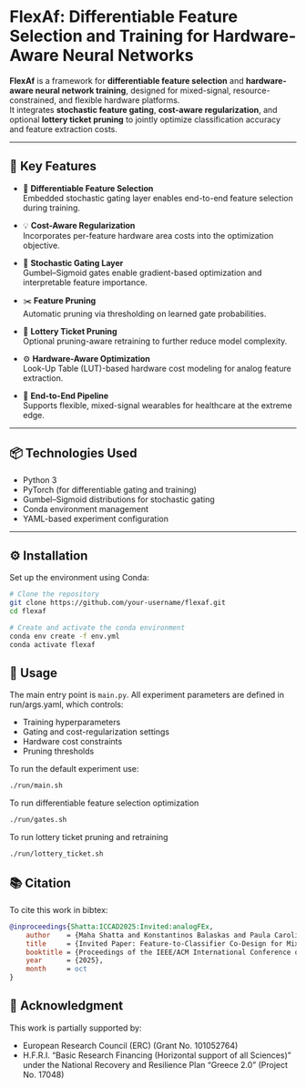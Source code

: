 # FlexAf: Differentiable Feature Selection and Training for Hardware-Aware Neural Networks

**FlexAf** is a framework for **differentiable feature selection** and **hardware-aware neural network training**, designed for mixed-signal, resource-constrained, and flexible hardware platforms.  
It integrates **stochastic feature gating**, **cost-aware regularization**, and optional **lottery ticket pruning** to jointly optimize classification accuracy and feature extraction costs.

---

## 🔧 Key Features

- 🔬 **Differentiable Feature Selection**  
  Embedded stochastic gating layer enables end-to-end feature selection during training.

- 💡 **Cost-Aware Regularization**  
  Incorporates per-feature hardware area costs into the optimization objective.

- 🧩 **Stochastic Gating Layer**  
  Gumbel–Sigmoid gates enable gradient-based optimization and interpretable feature importance.

- ✂️ **Feature Pruning**  
  Automatic pruning via thresholding on learned gate probabilities.

- 🏹 **Lottery Ticket Pruning**  
  Optional pruning-aware retraining to further reduce model complexity.

- ⚙️ **Hardware-Aware Optimization**  
  Look-Up Table (LUT)-based hardware cost modeling for analog feature extraction.

- 🔗 **End-to-End Pipeline**  
  Supports flexible, mixed-signal wearables for healthcare at the extreme edge.

---

## 📦 Technologies Used

- Python 3  
- PyTorch (for differentiable gating and training)  
- Gumbel–Sigmoid distributions for stochastic gating  
- Conda environment management  
- YAML-based experiment configuration  

---

## ⚙️ Installation

Set up the environment using Conda:

```bash
# Clone the repository
git clone https://github.com/your-username/flexaf.git
cd flexaf

# Create and activate the conda environment
conda env create -f env.yml
conda activate flexaf
```

## 🚀 Usage

The main entry point is ```main.py```.
All experiment parameters are defined in run/args.yaml, which controls:
- Training hyperparameters
- Gating and cost-regularization settings
- Hardware cost constraints
- Pruning thresholds
 
To run the default experiment use:
```bash
./run/main.sh
```
To run differentiable feature selection optimization
```bash
./run/gates.sh
```
To run lottery ticket pruning and retraining
```bash
./run/lottery_ticket.sh
```

## 📚 Citation

To cite this work in bibtex:
```bibtex
@inproceedings{Shatta:ICCAD2025:Invited:analogFEx,
    author    = {Maha Shatta and Konstantinos Balaskas and Paula Carolina Lozano Duarte and Georgios Panagopoulos and Mehdi B. Tahoori and Georgios Zervakis},
    title     = {Invited Paper: Feature-to-Classifier Co-Design for Mixed-Signal Smart Flexible Wearables for Healthcare at the Extreme Edge},
    booktitle = {Proceedings of the IEEE/ACM International Conference on Computer-Aided Design (ICCAD)},
    year      = {2025},
    month     = oct
}
```

## 🙏 Acknowledgment
This work is partially supported by:
- European Research Council (ERC) (Grant No. 101052764)
- H.F.R.I. “Basic Research Financing (Horizontal support of all Sciences)” under the National Recovery and Resilience Plan “Greece 2.0” (Project No. 17048)
